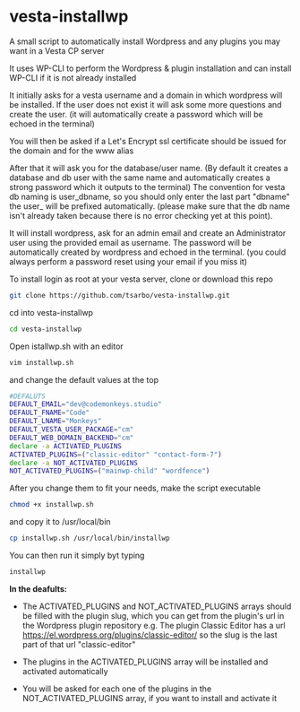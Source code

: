 # vesta-installwp
A small script to automatically install Wordpress and any plugins you may want in a Vesta CP server

It uses WP-CLI to perform the Wordpress & plugin installation and can install WP-CLI if it is not already installed

It initially asks for a vesta username and a domain in which wordpress will be installed.
If the user does not exist it will ask some more questions and create the user. (it will automatically create a password which will be echoed in the terminal)

You will then be asked if a Let's Encrypt ssl certificate should be issued for the domain and for the www alias

After that it will ask you for the database/user name. (By default it creates a database and db user with the same name and automatically creates a strong password which it outputs to the terminal) The convention for vesta db naming is user_dbname, so you should only enter the last part "dbname" the user_ will be prefixed automatically. (please make sure that the db name isn't already taken because there is no error checking yet at this point).

It will install wordpress, ask for an admin email and create an Administrator user using the provided email as username. The password will be automatically created by wordpress and echoed in the terminal. (you could always perform a password reset using your email if you miss it)


To install login as root at your vesta server, clone or download this repo
```bash
git clone https://github.com/tsarbo/vesta-installwp.git
```

cd into vesta-installwp
```bash
cd vesta-installwp
```
Open istallwp.sh with an editor
```bash
vim installwp.sh
```
and change the default values at the top
```bash
#DEFALUTS
DEFAULT_EMAIL="dev@codemonkeys.studio"
DEFAULT_FNAME="Code"
DEFAULT_LNAME="Monkeys"
DEFAULT_VESTA_USER_PACKAGE="cm"
DEFAULT_WEB_DOMAIN_BACKEND="cm"
declare -a ACTIVATED_PLUGINS
ACTIVATED_PLUGINS=("classic-editor" "contact-form-7")
declare -a NOT_ACTIVATED_PLUGINS
NOT_ACTIVATED_PLUGINS=("mainwp-child" "wordfence")
```

After you change them to fit your needs, make the script executable
```bash
chmod +x installwp.sh
```
 and copy it to /usr/local/bin
 ```bash
 cp installwp.sh /usr/local/bin/installwp
 ```

 You can then run it simply byt typing
 ```bash
installwp
 ```

**In the deafults:**
* The ACTIVATED_PLUGINS and NOT_ACTIVATED_PLUGINS arrays should be filled with the plugin slug, which you can get from the plugin's url in the Wordpress plugin repository
e.g. The plugin Classic Editor has a url https://el.wordpress.org/plugins/classic-editor/ so the slug is the last part of that url "classic-editor"

* The plugins in the ACTIVATED_PLUGINS array will be installed and activated automatically

* You will be asked for each one of the plugins in the NOT_ACTIVATED_PLUGINS array, if you want to install and activate it




